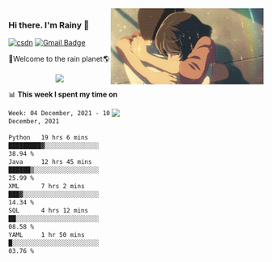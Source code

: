 <img  align='right' height="150" src="https://github.com/LikeRainDay/LikeRainDay/blob/master/pic/img_rain_1.gif?raw=true">



### Hi there. I'm Rainy :lemon:

[![csdn](https://img.shields.io/badge/-csdn-c14438?style=flat-square&logo=c&logoColor=white)](https://blog.csdn.net/qq_15807167)
[![Gmail Badge](https://img.shields.io/badge/-gmail-c14438?style=flat-square&logo=Gmail&logoColor=white&link=mailto:houshuai0816@gmail.com)](mailto:houshuai0816@gmail.com)

🚀Welcome to the rain planet🌎

<center>
<img align='center'  src="https://source.unsplash.com/random/1200x600">
</center>

📊 **This week I spent my time on**

<img align='right'   width="300" src="https://github-readme-stats.vercel.app/api?username=LikeRainDay&show_icons=true&title_color=fff&icon_color=79ff97&text_color=9f9f9f&bg_color=151515">

<!--START_SECTION:waka-->
```text
Week: 04 December, 2021 - 10 December, 2021

Python   19 hrs 6 mins   █████████▓░░░░░░░░░░░░░░░   38.94 % 
Java     12 hrs 45 mins  ██████▒░░░░░░░░░░░░░░░░░░   25.99 % 
XML      7 hrs 2 mins    ███▓░░░░░░░░░░░░░░░░░░░░░   14.34 % 
SQL      4 hrs 12 mins   ██░░░░░░░░░░░░░░░░░░░░░░░   08.58 % 
YAML     1 hr 50 mins    █░░░░░░░░░░░░░░░░░░░░░░░░   03.76 % 
```
<!--END_SECTION:waka-->
